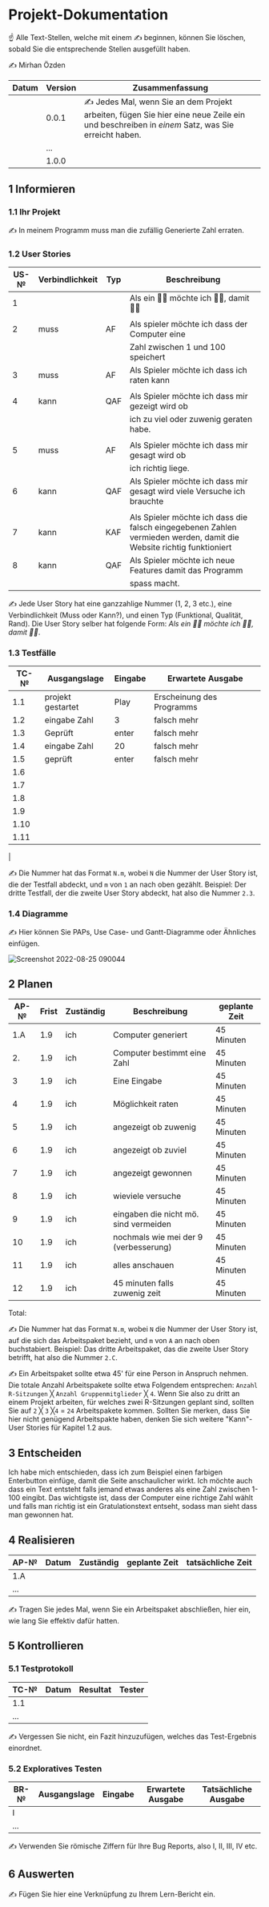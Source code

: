 # Projekt-Dokumentation

☝️ Alle Text-Stellen, welche mit einem ✍️ beginnen, können Sie löschen, sobald Sie die entsprechende Stellen ausgefüllt haben.

✍️ Mirhan Özden

| Datum | Version | Zusammenfassung                                              |
| ----- | ------- | ------------------------------------------------------------ |
|       | 0.0.1   | ✍️ Jedes Mal, wenn Sie an dem Projekt arbeiten, fügen Sie hier eine neue Zeile ein und beschreiben in *einem* Satz, was Sie erreicht haben. |
|       | ...     |                                                              |
|       | 1.0.0   |                                                              |

## 1 Informieren

### 1.1 Ihr Projekt

✍️ In meinem Programm muss man die zufällig Generierte Zahl erraten.

### 1.2 User Stories

| US-№ | Verbindlichkeit | Typ  | Beschreibung                       |
| ---- | --------------- | ---- | ---------------------------------- |
| 1    |                 |      | Als ein 🤷‍♂️ möchte ich 🤷‍♂️, damit 🤷‍♂️ |
|      |                 |      |                                    |
| 2    |  muss           | AF   |Als spieler möchte ich dass der Computer eine|
|      |                 |      |   Zahl zwischen 1 und 100 speichert  |
|3     |  muss           | AF   |Als Spieler möchte ich dass ich raten kann|
|      |                 |      |
| 4    |   kann          | QAF  |Als Spieler möchte ich dass mir gezeigt wird ob|
|      |                 |      |   ich zu viel oder zuwenig geraten habe.|
|      |                 |      |
|  5   | muss            | AF   | Als Spieler möchte ich dass mir gesagt wird ob|
|      |                 |      |  ich richtig liege.  |
|  6   |     kann        | QAF  |Als Spieler möchte ich dass mir gesagt wird viele Versuche ich brauchte|                 
|      |                 |      |
|  7   |      kann       | KAF  | Als Spieler möchte ich dass die falsch eingegebenen Zahlen vermieden werden, damit die Website richtig funktioniert|
|  8   |     kann        | QAF  |Als Spieler möchte ich neue Features damit das Programm|
|      |                 |      |spass macht.                                           |


✍️ Jede User Story hat eine ganzzahlige Nummer (1, 2, 3 etc.), eine Verbindlichkeit (Muss oder Kann?), und einen Typ (Funktional, Qualität, Rand). Die User Story selber hat folgende Form: *Als ein 🤷‍♂️ möchte ich 🤷‍♂️, damit 🤷‍♂️*.

### 1.3 Testfälle

| TC-№ | Ausgangslage | Eingabe | Erwartete Ausgabe |
| ---- | ------------ | ------- | ----------------- |
| 1.1  |  projekt gestartet | Play| Erscheinung des Programms|
| 1.2  | eingabe Zahl |  3      |  falsch mehr      |
| 1.3  | Geprüft      | enter   |  falsch mehr      |
| 1.4  | eingabe Zahl | 20      |  falsch mehr      |
| 1.5  | geprüft      | enter   |  falsch mehr      |
| 1.6  |              |         |                   |
| 1.7  |              |         |                   |
| 1.8  |              |         |                   |
| 1.9  |              |         |                   |
| 1.10 |              |         |                   |
| 1.11 |              |         |                   |
|


✍️ Die Nummer hat das Format `N.m`, wobei `N` die Nummer der User Story ist, die der Testfall abdeckt, und `m` von `1` an nach oben gezählt. Beispiel: Der dritte Testfall, der die zweite User Story abdeckt, hat also die Nummer `2.3`.

### 1.4 Diagramme

✍️ Hier können Sie PAPs, Use Case- und Gantt-Diagramme oder Ähnliches einfügen.




![Screenshot 2022-08-25 090044](https://user-images.githubusercontent.com/111046193/186597295-b20527dc-8f5d-432c-a5f8-5af200c65a3a.png)




## 2 Planen

| AP-№ | Frist | Zuständig | Beschreibung | geplante Zeit |
| ---- | ----- | --------- | ------------ | ------------- |
| 1.A  | 1.9   | ich       | Computer generiert        |   45 Minuten  |
| 2.   | 1.9   | ich       |  Computer bestimmt eine Zahl  |   45 Minuten  |
| 3    | 1.9   | ich       | Eine Eingabe             |   45 Minuten  |
| 4    | 1.9   | ich       | Möglichkeit raten             |   45 Minuten  |
| 5    | 1.9   | ich       |  angezeigt ob zuwenig             |   45 Minuten  |
| 6    | 1.9   | ich       |  angezeigt ob zuviel           |   45 Minuten  |
| 7    | 1.9   | ich       | angezeigt gewonnen             |   45 Minuten  |
| 8    | 1.9   | ich       | wieviele versuche             |   45 Minuten  |
| 9    | 1.9   | ich       |  eingaben die nicht mö. sind vermeiden            |   45 Minuten  |
| 10   | 1.9   | ich       |   nochmals wie mei der 9 (verbesserung)           |   45 Minuten  |
| 11   | 1.9   | ich       |   alles anschauen           |   45 Minuten  |
| 12   | 1.9   | ich       |   45 minuten falls zuwenig zeit           |   45 Minuten  |

Total: 

✍️ Die Nummer hat das Format `N.m`, wobei `N` die Nummer der User Story ist, auf die sich das Arbeitspaket bezieht, und `m` von `A` an nach oben buchstabiert. Beispiel: Das dritte Arbeitspaket, das die zweite User Story betrifft, hat also die Nummer `2.C`.

✍️ Ein Arbeitspaket sollte etwa 45' für eine Person in Anspruch nehmen. Die totale Anzahl Arbeitspakete sollte etwa Folgendem entsprechen: `Anzahl R-Sitzungen` ╳ `Anzahl Gruppenmitglieder` ╳ `4`. Wenn Sie also zu dritt an einem Projekt arbeiten, für welches zwei R-Sitzungen geplant sind, sollten Sie auf `2` ╳ `3` ╳`4` = `24` Arbeitspakete kommen. Sollten Sie merken, dass Sie hier nicht genügend Arbeitspakte haben, denken Sie sich weitere "Kann"-User Stories für Kapitel 1.2 aus.

## 3 Entscheiden

Ich habe mich entschieden, dass ich zum Beispiel einen farbigen Enterbutton einfüge, damit die Seite anschaulicher wirkt. Ich möchte auch dass ein Text entsteht falls jemand etwas anderes als eine Zahl zwischen 1-100 eingibt. Das wichtigste ist, dass der Computer eine richtige Zahl wählt und falls man richtig ist ein Gratulationstext entseht, sodass man sieht dass man gewonnen hat.

## 4 Realisieren

| AP-№ | Datum | Zuständig | geplante Zeit | tatsächliche Zeit |
| ---- | ----- | --------- | ------------- | ----------------- |
| 1.A  |       |           |               |                   |
| ...  |       |           |               |                   |

✍️ Tragen Sie jedes Mal, wenn Sie ein Arbeitspaket abschließen, hier ein, wie lang Sie effektiv dafür hatten.

## 5 Kontrollieren

### 5.1 Testprotokoll

| TC-№ | Datum | Resultat | Tester |
| ---- | ----- | -------- | ------ |
| 1.1  |       |          |        |
| ...  |       |          |        |

✍️ Vergessen Sie nicht, ein Fazit hinzuzufügen, welches das Test-Ergebnis einordnet.

### 5.2 Exploratives Testen

| BR-№ | Ausgangslage | Eingabe | Erwartete Ausgabe | Tatsächliche Ausgabe |
| ---- | ------------ | ------- | ----------------- | -------------------- |
| I    |              |         |                   |                      |
| ...  |              |         |                   |                      |

✍️ Verwenden Sie römische Ziffern für Ihre Bug Reports, also I, II, III, IV etc.

## 6 Auswerten

✍️ Fügen Sie hier eine Verknüpfung zu Ihrem Lern-Bericht ein.
